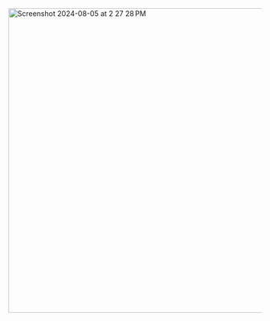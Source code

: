 <img width="607" alt="Screenshot 2024-08-05 at 2 27 28 PM" src="https://github.com/user-attachments/assets/8f4db4f4-a2de-4985-88b5-10d9865ed847">
